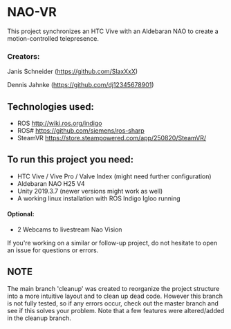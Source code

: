 # NAO-VR
This project synchronizes an HTC Vive with an Aldebaran NAO to create a motion-controlled telepresence.

### Creators:
Janis Schneider (https://github.com/SlaxXxX)

Dennis Jahnke (https://github.com/dj12345678901)

## Technologies used:
 - ROS http://wiki.ros.org/indigo
 - ROS# https://github.com/siemens/ros-sharp
 - SteamVR https://store.steampowered.com/app/250820/SteamVR/

## To run this project you need:
 - HTC Vive / Vive Pro / Valve Index (might need further configuration)
 - Aldebaran NAO H25 V4
 - Unity 2019.3.7 (newer versions might work as well)
 - A working linux installation with ROS Indigo Igloo running
#### Optional:
 - 2 Webcams to livestream Nao Vision
 
If you're working on a similar or follow-up project, do not hesitate to open an issue for questions or errors.

## NOTE
The main branch 'cleanup' was created to reorganize the project structure into a more intuitive layout and to clean up dead code.
However this branch is not fully tested, so if any errors occur, check out the master branch and see if this solves your problem. Note that a few features were altered/added in the cleanup branch.
